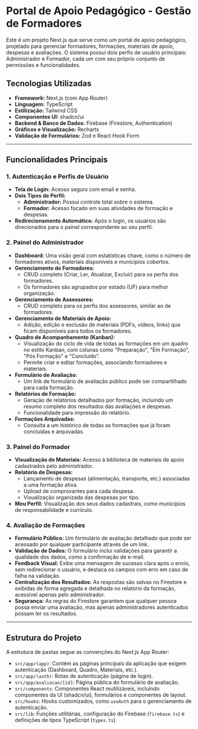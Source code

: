 # Portal de Apoio Pedagógico - Gestão de Formadores

Este é um projeto Next.js que serve como um portal de apoio pedagógico, projetado para gerenciar formadores, formações, materiais de apoio, despesas e avaliações. O sistema possui dois perfis de usuário principais: Administrador e Formador, cada um com seu próprio conjunto de permissões e funcionalidades.

## Tecnologias Utilizadas

- **Framework:** Next.js (com App Router)
- **Linguagem:** TypeScript
- **Estilização:** Tailwind CSS
- **Componentes UI:** shadcn/ui
- **Backend & Banco de Dados:** Firebase (Firestore, Authentication)
- **Gráficos e Visualização:** Recharts
- **Validação de Formulários:** Zod e React Hook Form 

---

## Funcionalidades Principais

### 1. Autenticação e Perfis de Usuário

- **Tela de Login:** Acesso seguro com email e senha.
- **Dois Tipos de Perfil:**
  - **Administrador:** Possui controle total sobre o sistema.
  - **Formador:** Acesso focado em suas atividades de formação e despesas.
- **Redirecionamento Automático:** Após o login, os usuários são direcionados para o painel correspondente ao seu perfil.

### 2. Painel do Administrador

- **Dashboard:** Uma visão geral com estatísticas chave, como o número de formadores ativos, materiais disponíveis e municípios cobertos.
- **Gerenciamento de Formadores:**
  - CRUD completo (Criar, Ler, Atualizar, Excluir) para os perfis dos formadores.
  - Os formadores são agrupados por estado (UF) para melhor organização.
- **Gerenciamento de Assessores:**
  - CRUD completo para os perfis dos assessores, similar ao de formadores.
- **Gerenciamento de Materiais de Apoio:**
  - Adição, edição e exclusão de materiais (PDFs, vídeos, links) que ficam disponíveis para todos os formadores.
- **Quadro de Acompanhamento (Kanban):**
  - Visualização do ciclo de vida de todas as formações em um quadro no estilo Kanban, com colunas como "Preparação", "Em Formação", "Pós Formação" e "Concluído".
  - Permite criar e editar formações, associando formadores e materiais.
- **Formulário de Avaliação:**
  - Um link de formulário de avaliação público pode ser compartilhado para cada formação.
- **Relatórios de Formação:**
  - Geração de relatórios detalhados por formação, incluindo um resumo completo dos resultados das avaliações e despesas.
  - Funcionalidade para impressão do relatório.
- **Formações Arquivadas:**
  - Consulta a um histórico de todas as formações que já foram concluídas e arquivadas.

### 3. Painel do Formador

- **Visualização de Materiais:** Acesso à biblioteca de materiais de apoio cadastrados pelo administrador.
- **Relatório de Despesas:**
  - Lançamento de despesas (alimentação, transporte, etc.) associadas a uma formação ativa.
  - Upload de comprovantes para cada despesa.
  - Visualização organizada das despesas por tipo.
- **Meu Perfil:** Visualização dos seus dados cadastrais, como municípios de responsabilidade e currículo.

### 4. Avaliação de Formações

- **Formulário Público:** Um formulário de avaliação detalhado que pode ser acessado por qualquer participante através de um link.
- **Validação de Dados:** O formulário inclui validações para garantir a qualidade dos dados, como a confirmação de e-mail.
- **Feedback Visual:** Exibe uma mensagem de sucesso clara após o envio, sem redirecionar o usuário, e destaca os campos com erro em caso de falha na validação.
- **Centralização dos Resultados:** As respostas são salvas no Firestore e exibidas de forma agregada e detalhada no relatório da formação, acessível apenas pelo administrador.
- **Segurança:** As regras do Firestore garantem que qualquer pessoa possa enviar uma avaliação, mas apenas administradores autenticados possam ler os resultados.

---

## Estrutura do Projeto

A estrutura de pastas segue as convenções do Next.js App Router:

- `src/app/(app)`: Contém as páginas principais da aplicação que exigem autenticação (Dashboard, Quadro, Materiais, etc.).
- `src/app/(auth)`: Rotas de autenticação (página de login).
- `src/app/avaliacao/[id]`: Página pública do formulário de avaliação.
- `src/components`: Componentes React reutilizáveis, incluindo componentes da UI (shadcn/ui), formulários e componentes de layout.
- `src/hooks`: Hooks customizados, como `useAuth` para o gerenciamento de autenticação.
- `src/lib`: Funções utilitárias, configuração do Firebase (`firebase.ts`) e definições de tipos TypeScript (`types.ts`).
